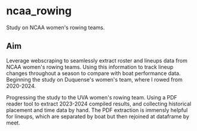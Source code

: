 # ncaa_rowing
Study on NCAA women's rowing teams.

## Aim 
Leverage webscraping to seamlessly extract roster and lineups data from NCAA women's rowing teams. Using this information to track lineup changes throughout a season to compare with boat performance data. Beginning the study on Duquense's women's team, where I rowed from 2020-2024.


Progressing the study to the UVA women's rowing team. Using a PDF reader tool to extract 2023-2024 compiled results, and collecting historical placement and time data by hand. The PDF extraction is immensly helpful for lineups, which are separated by boat but then rejoined at dataframe by meet.